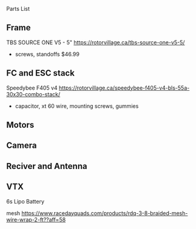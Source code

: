 Parts List

## Frame
TBS SOURCE ONE V5 - 5"
https://rotorvillage.ca/tbs-source-one-v5-5/
- screws, standoffs
$46.99

## FC and ESC stack
Speedybee F405 v4
https://rotorvillage.ca/speedybee-f405-v4-bls-55a-30x30-combo-stack/
- capacitor, xt 60 wire, mounting screws, gummies

## Motors


## Camera


## Reciver and Antenna


## VTX



6s Lipo Battery

mesh
https://www.racedayquads.com/products/rdq-3-8-braided-mesh-wire-wrap-2-ft??aff=58
